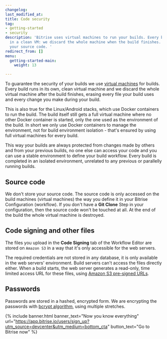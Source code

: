 ```yaml
---
changelog:
last_modified_at:
title: Code security
tag:
- getting-started
- security
description: 'Bitrise uses virtual machines to run your builds. Every build is run
  in a clean VM: we discard the whole machine when the build finishes. We do not store
  your source code. '
redirect_from: []
menu:
  getting-started-main:
    weight: 13

---
```

To guarantee the security of your builds we use [virtual machines](/infrastructure/virtual-machines) for builds. Every build runs in its own, clean virtual machine and we discard the whole virtual machine after the build finishes, erasing every file your build uses and every change you make during your build.

This is also true for the Linux/Android stacks, which use Docker containers to run the build. The build itself still gets a full virtual machine where no other Docker container is started, only the one used as the environment of the build. In short we only use Docker containers to manage the environment, not for build environment isolation - that's ensured by using full virtual machines for every build.

This way your builds are always protected from changes made by others and from your previous builds, no one else can access your code and you can use a stable environment to define your build workflow. Every build is completed in an isolated environment, unrelated to any previous or parallelly running builds.

## Source code

We don't store your source code. The source code is only accessed on the build machines (virtual machines) the way you define it in your Bitrise Configuration (workflow). If you don't have a **Git Clone** Step in your configuration, then the source code won't be touched at all. At the end of the build the whole virtual machine is destroyed.

## Code signing and other files

The files you upload in the **Code Signing** tab of the Workflow Editor are stored on `Amazon S3` in a way that it's only accessible for the web servers.

The required credentials are not stored in any database, it is only available in the web servers' environment. Build servers can't access the files directly either. When a build starts, the web server generates a read-only, time limited access URL for these files, using [Amazon S3 pre-signed URLs](https://docs.aws.amazon.com/aws-sdk-php/v3/guide/service/s3-presigned-url.html).

## Passwords

Passwords are stored in a hashed, encrypted form. We are encrypting the passwords with [bcrypt algorithm](https://en.wikipedia.org/wiki/Bcrypt), using multiple stretches.

{% include banner.html banner_text="Now you know everything" url="https://app.bitrise.io/users/sign_up?utm_source=devcenter&utm_medium=bottom_cta" button_text="Go to Bitrise now" %}